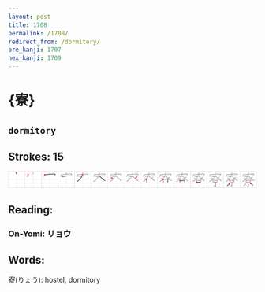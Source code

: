 ```yaml
---
layout: post
title: 1708
permalink: /1708/
redirect_from: /dormitory/
pre_kanji: 1707
nex_kanji: 1709
---
```


# {寮}

## `dormitory`

## Strokes: 15

<div class="stroke"><img src="../images/E5AFAE.png" /></div>

## Reading:

### On-Yomi: リョウ

## Words:

寮(りょう): hostel, dormitory
